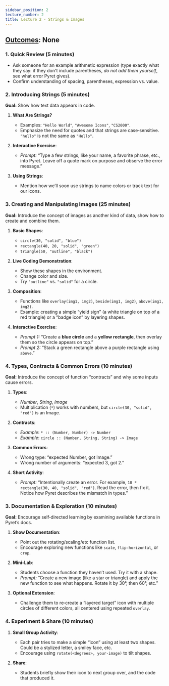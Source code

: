```yaml
---
sidebar_position: 2
lecture_number: 2
title: Lecture 2 - Strings & Images
---
```


## [Outcomes](../outcomes/): None

### **1. Quick Review (5 minutes)**
- Ask someone for an example arithmetic expression (type exactly what they say: if they don't include parentheses, _do not add them yourself_, see what error Pyret gives).
- Confirm understanding of spacing, parentheses, expression vs. value.

### **2. Introducing Strings (5 minutes)**
**Goal:** Show how text data appears in code.

1. **What Are Strings?**
   - Examples: `"Hello World"`, `"Awesome Icons"`, `"CS2000"`.
   - Emphasize the need for quotes and that strings are case‐sensitive. `"hello"` is not the same as `"Hello"`.

2. **Interactive Exercise**:
   - *Prompt:* “Type a few strings, like your name, a favorite phrase, etc., into Pyret. Leave off a quote mark on purpose and observe the error message.”

3. **Using Strings**:
   - Mention how we’ll soon use strings to name colors or track text for our icons.

### **3. Creating and Manipulating Images (25 minutes)**
**Goal:** Introduce the concept of images as another kind of data, show how to create and combine them.

1. **Basic Shapes**:
   - `circle(30, "solid", "blue")`
   - `rectangle(40, 20, "solid", "green")`
   - `triangle(50, "outline", "black")`

2. **Live Coding Demonstration**:
   - Show these shapes in the environment.
   - Change color and size.
   - Try `"outline"` vs. `"solid"` for a circle.

3. **Composition**:
   - Functions like `overlay(img1, img2)`, `beside(img1, img2)`, `above(img1, img2)`.
   - Example: creating a simple “yield sign” (a white triangle on top of a red triangle) or a “badge icon” by layering shapes.

4. **Interactive Exercise**:
   - *Prompt 1:* “Create a **blue circle** and a **yellow rectangle**, then overlay them so the circle appears on top.”
   - *Prompt 2:* “Stack a green rectangle above a purple rectangle using `above`.”

### **4. Types, Contracts & Common Errors (10 minutes)**
**Goal:** Introduce the concept of function “contracts” and why some inputs cause errors.

1. **Types**:
   - *Number*, *String*, *Image*
   - Multiplication (`*`) works with numbers, but `circle(30, "solid", "red")` is an Image.

2. **Contracts**:
   - *Example*: `* :: (Number, Number) -> Number`
   - *Example*: `circle :: (Number, String, String) -> Image`

3. **Common Errors**:
   - Wrong type: “expected Number, got Image.”
   - Wrong number of arguments: “expected 3, got 2.”

4. **Short Activity**:
   - *Prompt:* “Intentionally create an error. For example, `10 * rectangle(30, 40, "solid", "red")`. Read the error, then fix it. Notice how Pyret describes the mismatch in types.”

### **3. Documentation & Exploration (10 minutes)**
**Goal:** Encourage self‐directed learning by examining available functions in Pyret’s docs.

1. **Show Documentation**:
   - Point out the rotating/scaling/etc function list.
   - Encourage exploring new functions like `scale`, `flip-horizontal`, or `crop`.

2. **Mini‐Lab**:
   - Students choose a function they haven’t used. Try it with a shape.
   - *Prompt:* “Create a new image (like a star or triangle) and apply the new function to see what happens. Rotate it by 30°, then 60°, etc.”

3. **Optional Extension**:
   - Challenge them to re‐create a “layered target” icon with multiple circles of different colors, all centered using repeated `overlay`.



### **4. Experiment & Share (10 minutes)**
1. **Small Group Activity**:
   - Each pair tries to make a simple “icon” using at least two shapes. Could be a stylized letter, a smiley face, etc.
   - Encourage using `rotate(<degrees>, your-image)` to tilt shapes.

2. **Share**:
   - Students briefly show their icon to next group over, and the code that produced it.

